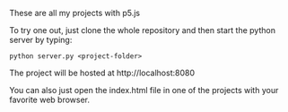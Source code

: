 These are all my projects with p5.js

To try one out, just clone the whole repository and then start the python server by typing:

```
python server.py <project-folder>
```

The project will be hosted at http://localhost:8080

You can also just open the index.html file in one of the projects with your favorite web browser.
